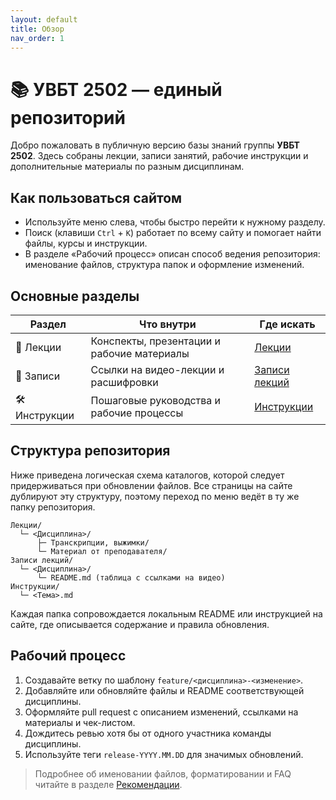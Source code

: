 ```yaml
---
layout: default
title: Обзор
nav_order: 1
---
```


# 📚 УВБТ 2502 — единый репозиторий

Добро пожаловать в публичную версию базы знаний группы **УВБТ 2502**. Здесь собраны лекции, записи занятий, рабочие инструкции и дополнительные материалы по разным дисциплинам.

## Как пользоваться сайтом

- Используйте меню слева, чтобы быстро перейти к нужному разделу.
- Поиск (клавиши `Ctrl` + `K`) работает по всему сайту и помогает найти файлы, курсы и инструкции.
- В разделе «Рабочий процесс» описан способ ведения репозитория: именование файлов, структура папок и оформление изменений.

## Основные разделы

| Раздел | Что внутри | Где искать |
| ------ | ---------- | ---------- |
| 📘 Лекции | Конспекты, презентации и рабочие материалы | [Лекции](lectures/) |
| 🎥 Записи | Ссылки на видео-лекции и расшифровки | [Записи лекций](recordings/) |
| 🛠 Инструкции | Пошаговые руководства и рабочие процессы | [Инструкции](guides/) |

## Структура репозитория

Ниже приведена логическая схема каталогов, которой следует придерживаться при обновлении файлов. Все страницы на сайте дублируют эту структуру, поэтому переход по меню ведёт в ту же папку репозитория.

```text
Лекции/
  └─ <Дисциплина>/
      ├─ Транскрипции, выжимки/
      └─ Материал от преподавателя/
Записи лекций/
  └─ <Дисциплина>/
      └─ README.md (таблица с ссылками на видео)
Инструкции/
  └─ <Тема>.md
```

Каждая папка сопровождается локальным README или инструкцией на сайте, где описывается содержание и правила обновления.

## Рабочий процесс

1. Создавайте ветку по шаблону `feature/<дисциплина>-<изменение>`.
2. Добавляйте или обновляйте файлы и README соответствующей дисциплины.
3. Оформляйте pull request с описанием изменений, ссылками на материалы и чек-листом.
4. Дождитесь ревью хотя бы от одного участника команды дисциплины.
5. Используйте теги `release-YYYY.MM.DD` для значимых обновлений.

> Подробнее об именовании файлов, форматировании и FAQ читайте в разделе [Рекомендации](workflow.md).
